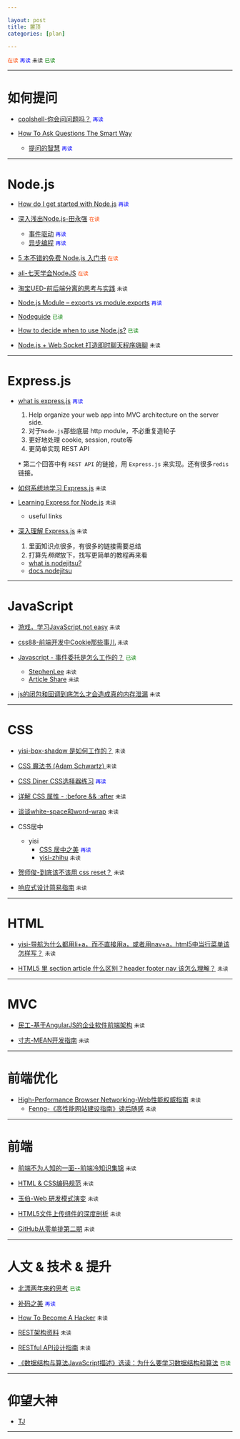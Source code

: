 ```yaml
---

layout: post
title: 置顶
categories: [plan]

---
```


<code style="color:#f40">在读</code>
<code style="color:blue">再读</code>
`未读`
<code style="color:green">已读</code>
<i class="icon-thumbs-up"></i>

---

# 如何提问

* [coolshell-你会问问题吗？](http://coolshell.cn/articles/3713.html) <i class="icon-thumbs-up"></i> <code style="color:blue">再读</code>

* [How To Ask Questions The Smart Way](http://www.catb.org/~esr/faqs/smart-questions.html)
  * [提问的智慧](http://www.beiww.com/doc/oss/smart-questions.html)  <i class="icon-thumbs-up"></i> <code style="color:blue">再读</code>

---

# Node.js

* [How do I get started with Node.js](http://stackoverflow.com/questions/2353818/how-do-i-get-started-with-node-js/5511507#5511507) <code style="color:blue">再读</code>

* [深入浅出Node.js-田永强](http://www.infoq.com/cn/master-nodejs) <code style="color:#f40">在读</code>
  * [事件驱动](http://www.nodebeginner.org/index-zh-cn.html#event-driven-callbacks) <code style="color:blue">再读</code>
  * [异步编程](http://www.infoq.com/cn/news/2011/09/nodejs-async-code) <i class="icon-thumbs-up"></i> <code style="color:blue">再读</code>

* [5 本不错的免费 Node.js 入门书](http://weibo.com/1894238970/AFPAtlfex) <code style="color:#f40">在读</code>

* [ali-七天学会NodeJS](http://nqdeng.github.io/7-days-nodejs/) <code style="color:#f40">在读</code>

* [淘宝UED-前后端分离的思考与实践](http://ued.taobao.org/blog/2014/04/full-stack-development-with-nodejs/) `未读`

* [Node.js Module – exports vs module.exports](http://stackoverflow.com/questions/7137397/module-exports-vs-exports-in-nodejs) <i class="icon-thumbs-up"></i>  <code style="color:blue">再读</code>

* [Nodeguide](http://nodeguide.com/) <code style="color:green">已读</code>

* [How to decide when to use Node.js?](http://stackoverflow.com/questions/5062614/how-to-decide-when-to-use-node-js) <code style="color:green">已读</code>

* [Node.js + Web Socket 打造即时聊天程序嗨聊](http://segmentfault.com/a/1190000000479518) `未读`

---

# Express.js

* [what is express.js](http://stackoverflow.com/questions/12616153/what-is-express-js) <code style="color:blue">再读</code>

  1. Help organize your web app into MVC architecture on the server side.
  2. 对于`Node.js`那些底层 http module，不必重复造轮子
  3. 更好地处理 cookie, session, route等
  4. 更简单实现 REST API

  **`*`** 第二个回答中有 `REST API` 的链接，用 `Express.js` 来实现。还有很多`redis`链接。

* [如何系统地学习 Express.js](http://www.zhihu.com/question/19800119) `未读`

* [Learning Express for Node.js](http://stackoverflow.com/questions/8144214/learning-express-for-node-js) `未读`
  * useful links

* [深入理解 Express.js](http://blog.jobbole.com/41325/) `未读`

  1. 里面知识点很多，有很多的链接需要总结
  2. 打算先*稍微*放下，找写更简单的教程再来看

  * [what is nodejitsu?](https://www.nodejitsu.com/documentation/)
  * [docs.nodejitsu](http://docs.nodejitsu.com/)

---

# JavaScript

* [游戏，学习JavaScript,not easy](http://alexnisnevich.github.io/untrusted/) `未读`

* [css88-前端开发中Cookie那些事儿](http://www.css88.com/archives/4637) `未读`

* [Javascript - 事件委托是怎么工作的？](http://blog.segmentfault.com/stephenlee/1190000000473293) <i class="icon-thumbs-up"></i> <code style="color:green">已读</code>
  * [StephenLee](http://segmentfault.com/u/stephenlee) `未读`
  * [Article Share](http://jboat.diandian.com/) `未读`

* [js的闭包和回调到底怎么才会造成真的内存泄漏](http://segmentfault.com/q/1010000000414875) `未读`


---

# CSS

* [yisi-box-shadow 是如何工作的？](http://weibo.com/3244329632/AeA9OuDD0) `未读`

* [CSS 魔法书 (Adam Schwartz) ](http://adamschwartz.co/magic-of-css/) `未读`

* [CSS Diner CSS选择器练习](http://flukeout.github.io/) <i class="icon-thumbs-up"></i> <code style="color:blue">再读</code>

* [详解 CSS 属性 - :before && :after](http://blog.segmentfault.com/stephenlee/1190000000474414) `未读`

* [谈谈white-space和word-wrap](http://blog.segmentfault.com/code/1190000000471925) `未读`

* CSS居中
  * yisi
    * [CSS 居中之美](http://qrdemo.github.io/qrdemo/the-beauty-of-center-in-CSS.html) <i class="icon-thumbs-up"></i>  <code style="color:blue">再读</code>
    * [yisi-zhihu](http://www.zhihu.com/people/ysbl/answers) `未读`

* [贺师俊-到底该不该用 css reset？](http://www.zhihu.com/question/23554164/answer/24937057) `未读`

* [响应式设计简易指南](http://jianshu.io/p/a8d34b1f40c0) `未读`


---

# HTML
* [yisi-导航为什么都用li+a，而不直接用a，或者用nav+a，html5中当行菜单该怎样写？](http://www.zhihu.com/question/23459855) `未读`

* [HTML5 里 section article 什么区别？header footer nav 该怎么理解？](http://www.zhihu.com/question/20308005/answer/17571043?utm_campaign=official_account&utm_source=weibo&utm_medium=zhihu&utm_content=roundtable) `未读`

---

# MVC

* [民工-基于AngularJS的企业软件前端架构](http://blog.xufei.gitpress.org/~posts/2014-04-27-%E5%9F%BA%E4%BA%8EAngularJS%E7%9A%84%E4%BC%81%E4%B8%9A%E8%BD%AF%E4%BB%B6%E5%89%8D%E7%AB%AF%E6%9E%B6%E6%9E%84.md) `未读`

* [寸志-MEAN开发指南](http://zhuanlan.zhihu.com/thefrontendperiodicals/19739833) `未读`

---

# 前端优化

* [High-Performance Browser Networking-Web性能权威指南](http://chimera.labs.oreilly.com/books/1230000000545/index.html) `未读`
  * [Fenng-《高性能网站建设指南》读后随感](http://dbanotes.net/web/high_performance_web_site.html) `未读`

---

# 前端

* [前端不为人知的一面--前端冷知识集锦](http://www.cnblogs.com/Wayou/p/things_you_dont_know_about_frontend.html) `未读`

* [HTML & CSS编码规范](http://codeguide.bootcss.com/) `未读`

* [玉伯-Web 研发模式演变](https://github.com/lifesinger/lifesinger.github.com/issues/184) `未读`

* [HTML5文件上传组件的深度剖析](http://fex.baidu.com/blog/2014/04/html5-uploader/) `未读`

* [GitHub从零单排第二期](http://html-js.com/article/GitHub-is-not-fully-loaded-B-guide-GitHub-from-zero-single-row-second) `未读`

---

# 人文 & 技术 & 提升

* [北漂两年来的思考](http://mp.weixin.qq.com/s?__biz=MjM5NzQ3ODAwMQ==&mid=200314196&idx=1&sn=f6b5dd985d8bd7e6864b764ced258e56#rd) <code style="color:green">已读</code>

* [补码之美](https://github.com/lifesinger/lifesinger.github.com/issues/187) <i class="icon-thumbs-up"></i> <code style="color:blue">再读</code>

* [How To Become A Hacker](http://www.catb.org/~esr/faqs/hacker-howto.html) `未读`

* [REST架构资料](http://jianshu.io/p/ee8059f3e097) `未读`

* [RESTful API设计指南](http://weibo.com/3204636062/B0KVZ5J5f) `未读`

* [《数据结构与算法JavaScript描述》选读：为什么要学习数据结构和算法](http://www.ituring.com.cn/article/76143) <code style="color:green">已读</code>

---

# 仰望大神

* [TJ](http://weibo.com/1647185710/AxVIS2qsI)

---